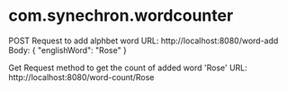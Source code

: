 # com.synechron.wordcounter

POST Request to add alphbet word 
URL: http://localhost:8080/word-add
Body:
{
    "englishWord": "Rose"
}

Get Request method to get the count of added word 'Rose' URL: http://localhost:8080/word-count/Rose
